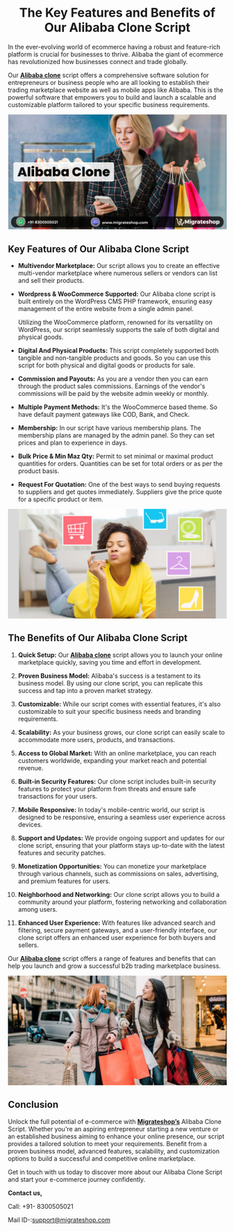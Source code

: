 <h1 align="center"> The Key Features and Benefits of Our Alibaba Clone Script</h1> 

In the ever-evolving world of ecommerce having a robust and feature-rich platform is crucial for businesses to thrive. Alibaba the giant of ecommerce has revolutionized how businesses connect and trade globally.


Our **[Alibaba clone](https://migrateshop.com/alibaba-clone/)** script offers a comprehensive software solution for entrepreneurs or business people who are all looking to establish their trading marketplace website as well as mobile apps like Alibaba. This is the powerful software that empowers you to build and launch a scalable and customizable platform tailored to your specific business requirements.

<div class="Box-sc-g0xbh4-0 iIZCet"><img alt=“alibaba.png" src="https://github.com/migrateshop/alibaba/blob/main/images/alibaba-clone-migrateshop.png" data-hpc="true" class="Box-sc-g0xbh4-0 kzRgrI"></div>


## Key Features of Our Alibaba Clone Script

* **Multivendor Marketplace:** Our script allows you to create an effective multi-vendor marketplace where numerous sellers or vendors can list and sell their products.

* **Wordpress & WooCommerce Supported:** Our Alibaba clone script is built entirely on the WordPress CMS PHP framework, ensuring easy management of the entire website from a single admin panel.

  Utilizing the WooCommerce platform, renowned for its versatility on WordPress, our script seamlessly supports the sale of both digital and physical goods.

* **Digital And Physical Products:** This script completely supported both tangible and non-tangible products and goods. So you can use this script for both physical and digital goods or products for sale. 

* **Commission and Payouts:** As you are a vendor then you can earn through the product sales commissions. Earnings of the vendor's commissions will be paid by the website admin weekly or monthly.

* **Multiple Payment Methods:** It's the WooCommerce based theme. So have default payment gateways like COD, Bank, and Check. 

* **Membership:** In our script have various membership plans. The membership plans are managed by the admin panel. So they can set prices and plan to experience in days.

* **Bulk Price & Min Maz Qty:** Permit to set minimal or maximal product quantities for orders. Quantities can be set for total orders or as per the product basis.

* **Request For Quotation:** One of the best ways to send buying requests to suppliers and get quotes immediately. Suppliers give the price quote for a specific product or item.

<div class="Box-sc-g0xbh4-0 iIZCet"><img alt=“alibaba.png" src="https://github.com/migrateshop/alibaba/blob/main/images/alibaba-clone-script.png" data-hpc="true" class="Box-sc-g0xbh4-0 kzRgrI"></div>

## The Benefits of Our Alibaba Clone Script

1. **Quick Setup:** Our **[Alibaba clone](https://migrateshop.com/alibaba-clone/)** script allows you to launch your online marketplace quickly, saving you time and effort in development.

1. **Proven Business Model:** Alibaba's success is a testament to its business model. By using our clone script, you can replicate this success and tap into a proven market strategy.

1. **Customizable:** While our script comes with essential features, it's also customizable to suit your specific business needs and branding requirements.

1. **Scalability:** As your business grows, our clone script can easily scale to accommodate more users, products, and transactions.

1. **Access to Global Market:** With an online marketplace, you can reach customers worldwide, expanding your market reach and potential revenue.

1. **Built-in Security Features:** Our clone script includes built-in security features to protect your platform from threats and ensure safe transactions for your users.

1. **Mobile Responsive:** In today's mobile-centric world, our script is designed to be responsive, ensuring a seamless user experience across devices.

1. **Support and Updates:** We provide ongoing support and updates for our clone script, ensuring that your platform stays up-to-date with the latest features and security patches.

1. **Monetization Opportunities:** You can monetize your marketplace through various channels, such as commissions on sales, advertising, and premium features for users.

1. **Neighborhood and Networking:** Our clone script allows you to build a community around your platform, fostering networking and collaboration among users.

1. **Enhanced User Experience:** With features like advanced search and filtering, secure payment gateways, and a user-friendly interface, our clone script offers an enhanced user experience for both buyers and sellers.

Our **[Alibaba clone](https://migrateshop.com/alibaba-clone/)** script offers a range of features and benefits that can help you launch and grow a successful b2b trading marketplace business.

<div class="Box-sc-g0xbh4-0 iIZCet"><img alt=“alibaba.png" src="https://github.com/migrateshop/alibaba/blob/main/images/alibaba-clone.png" data-hpc="true" class="Box-sc-g0xbh4-0 kzRgrI"></div>

## Conclusion

Unlock the full potential of e-commerce with **[Migrateshop’s](https://migrateshop.com/)** Alibaba Clone Script. Whether you're an aspiring entrepreneur starting a new venture or an established business aiming to enhance your online presence, our script provides a tailored solution to meet your requirements. Benefit from a proven business model, advanced features, scalability, and customization options to build a successful and competitive online marketplace.

Get in touch with us today to discover more about our Alibaba Clone Script and start your e-commerce journey confidently.

**Contact us,** 

Call: +91- 8300505021

Mail ID-:support@migrateshop.com
